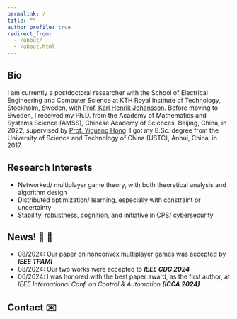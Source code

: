 ```yaml
---
permalink: /
title: ""
author_profile: true
redirect_from: 
  - /about/
  - /about.html
---
```


Bio
------
I am currently a postdoctoral researcher with the School of Electrical Engineering and Computer Science at KTH Royal Institute of Technology, Stockholm, Sweden, with [Prof. Karl Henrik Johansson](https://people.kth.se/~kallej/). Before moving to Sweden, I received my Ph.D. from the Academy of Mathematics and Systems Science (AMSS), Chinese Academy of Sciences, Beijing, China, in 2022, supervised by [Prof. Yiguang Hong](https://scholar.google.com/citations?user=QUTN3IwAAAAJ). I got my B.Sc. degree from the University of Science and Technology of China (USTC), Anhui, China, in 2017. 

Research Interests
------
- Networked/ multiplayer game theory, with both theoretical analysis and algorithm design
- Distributed optimization/ learning, especially with constraint or uncertainty
- Stability, robustness, cognition, and initiative in CPS/ cybersecurity

News! :newspaper: 🥑
------
- 08/2024: Our paper on nonconvex multiplayer games was accepted by _**IEEE TPAMI**_
- 08/2024: Our two works were accepted to _**IEEE CDC 2024**_
- 06/2024: I was honored with the best paper award, as the first author, at _IEEE International Conf. on Control & Automation **(ICCA 2024)**_

Contact ✉️
------

